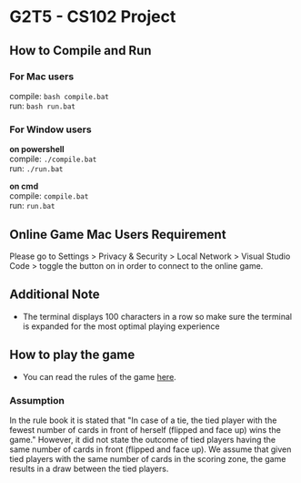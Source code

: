 # G2T5 - CS102 Project

## How to Compile and Run
### For Mac users
compile: `bash compile.bat`\
run: `bash run.bat`
### For Window users
**on powershell**\
compile: `./compile.bat`\
run: `./run.bat`

**on cmd**\
compile: `compile.bat`\
run: `run.bat`

## Online Game Mac Users Requirement
Please go to Settings > Privacy & Security > Local Network > Visual Studio Code > toggle the button on in order to connect to the online game.

## Additional Note
- The terminal displays 100 characters in a row so make sure the terminal is expanded for the most optimal playing experience

## How to play the game
- You can read the rules of the game [here](./rules.md).
### Assumption
In the rule book it is stated that "In case of a tie, the tied player with the fewest number of cards in front of herself (flipped and face up) wins the game." However, it did not state the outcome of tied players having the same number of cards in front (flipped and face up). We assume that given tied players with the same number of cards in the scoring zone, the game results in a draw between the tied players.